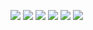 ![](https://img.shields.io/badge/version-1.3.0-violet)
![](https://img.shields.io/github/commit-activity/m/Hifei1007/QuestMaster)
![](https://img.shields.io/github/last-commit/Hifei1007/QuestMaster)
[![](https://img.shields.io/github/license/Hifei1007/QuestMaster)](https://github.com/Hifei1007/QuestMaster/blob/master/LICENSE)
![](https://img.shields.io/github/forks/Hifei1007/Questmaster)
![](https://img.shields.io/github/stars/Hifei1007/QuestMaster)